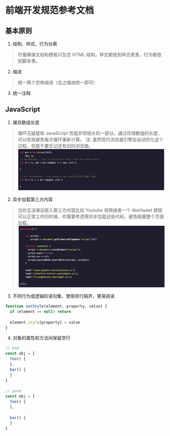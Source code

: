 # 前端开发规范参考文档

## 基本原则
1. 结构、样式、行为分离
> 尽量确保文档和模板只包含 HTML 结构，样式都放到样式表里，行为都放到脚本里。
2. 缩进
> 统一两个空格缩进（总之缩进统一即可）
3. 统一注释

## JavaScript
1. 缓存数组长度
> 循环无疑是和 JavaScript 性能非常相关的一部分。通过存储数组的长度，可以有效避免每次循环重新计算。
注: 虽然现代浏览器引擎会自动优化这个过程，但是不要忘记还有旧的浏览器。
![alt](./imgs/栗子.png)

2. 异步加载第三方内容
> 当你无法保证嵌入第三方内容比如 Youtube 视频或者一个 like/tweet 按钮可以正常工作的时候，你需要考虑用异步加载这些代码，避免阻塞整个页面加载。
![alt](./imgs/async.png)

3. 不同行为或逻辑的语句集，使用空行隔开，更易阅读
```js
function setStyle(element, property, value) {
  if (element == null) return

  element.style[property] = value
}
```

4. 对象的属性和方法间保留空行
```js
// bad
const obj = {
  foo() {
  },
  bar() {
  }
}

// good
const obj = {
  foo() {
  },

  bar() {
  }
}
```